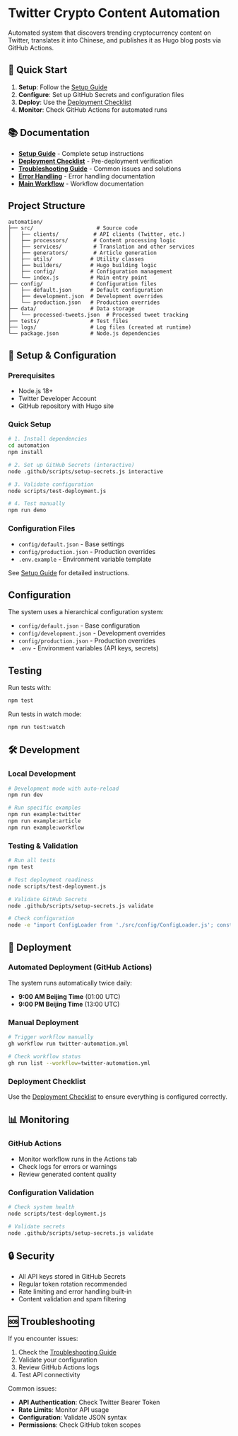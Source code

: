 # Twitter Crypto Content Automation

Automated system that discovers trending cryptocurrency content on Twitter, translates it into Chinese, and publishes it as Hugo blog posts via GitHub Actions.

## 🚀 Quick Start

1. **Setup**: Follow the [Setup Guide](docs/SETUP.md)
2. **Configure**: Set up GitHub Secrets and configuration files
3. **Deploy**: Use the [Deployment Checklist](docs/DEPLOYMENT-CHECKLIST.md)
4. **Monitor**: Check GitHub Actions for automated runs

## 📚 Documentation

- **[Setup Guide](docs/SETUP.md)** - Complete setup instructions
- **[Deployment Checklist](docs/DEPLOYMENT-CHECKLIST.md)** - Pre-deployment verification
- **[Troubleshooting Guide](docs/TROUBLESHOOTING.md)** - Common issues and solutions
- **[Error Handling](docs/ErrorHandling-README.md)** - Error handling documentation
- **[Main Workflow](docs/MainWorkflow-README.md)** - Workflow documentation

## Project Structure

```
automation/
├── src/                    # Source code
│   ├── clients/           # API clients (Twitter, etc.)
│   ├── processors/        # Content processing logic
│   ├── services/          # Translation and other services
│   ├── generators/        # Article generation
│   ├── utils/            # Utility classes
│   ├── builders/         # Hugo building logic
│   ├── config/           # Configuration management
│   └── index.js          # Main entry point
├── config/               # Configuration files
│   ├── default.json      # Default configuration
│   ├── development.json  # Development overrides
│   └── production.json   # Production overrides
├── data/                 # Data storage
│   └── processed-tweets.json  # Processed tweet tracking
├── tests/                # Test files
├── logs/                 # Log files (created at runtime)
└── package.json          # Node.js dependencies
```

## 🔧 Setup & Configuration

### Prerequisites
- Node.js 18+
- Twitter Developer Account
- GitHub repository with Hugo site

### Quick Setup
```bash
# 1. Install dependencies
cd automation
npm install

# 2. Set up GitHub Secrets (interactive)
node .github/scripts/setup-secrets.js interactive

# 3. Validate configuration
node scripts/test-deployment.js

# 4. Test manually
npm run demo
```

### Configuration Files
- `config/default.json` - Base settings
- `config/production.json` - Production overrides
- `.env.example` - Environment variable template

See [Setup Guide](docs/SETUP.md) for detailed instructions.

## Configuration

The system uses a hierarchical configuration system:
- `config/default.json` - Base configuration
- `config/development.json` - Development overrides
- `config/production.json` - Production overrides
- `.env` - Environment variables (API keys, secrets)

## Testing

Run tests with:
```bash
npm test
```

Run tests in watch mode:
```bash
npm run test:watch
```

## 🛠️ Development

### Local Development
```bash
# Development mode with auto-reload
npm run dev

# Run specific examples
npm run example:twitter
npm run example:article
npm run example:workflow
```

### Testing & Validation
```bash
# Run all tests
npm test

# Test deployment readiness
node scripts/test-deployment.js

# Validate GitHub Secrets
node .github/scripts/setup-secrets.js validate

# Check configuration
node -e "import ConfigLoader from './src/config/ConfigLoader.js'; const config = new ConfigLoader(); await config.load(); console.log(config.getValidationReport());"
```

## 🚀 Deployment

### Automated Deployment (GitHub Actions)
The system runs automatically twice daily:
- **9:00 AM Beijing Time** (01:00 UTC)
- **9:00 PM Beijing Time** (13:00 UTC)

### Manual Deployment
```bash
# Trigger workflow manually
gh workflow run twitter-automation.yml

# Check workflow status
gh run list --workflow=twitter-automation.yml
```

### Deployment Checklist
Use the [Deployment Checklist](docs/DEPLOYMENT-CHECKLIST.md) to ensure everything is configured correctly.

## 📊 Monitoring

### GitHub Actions
- Monitor workflow runs in the Actions tab
- Check logs for errors or warnings
- Review generated content quality

### Configuration Validation
```bash
# Check system health
node scripts/test-deployment.js

# Validate secrets
node .github/scripts/setup-secrets.js validate
```

## 🔒 Security

- All API keys stored in GitHub Secrets
- Regular token rotation recommended
- Rate limiting and error handling built-in
- Content validation and spam filtering

## 🆘 Troubleshooting

If you encounter issues:

1. Check the [Troubleshooting Guide](docs/TROUBLESHOOTING.md)
2. Validate your configuration
3. Review GitHub Actions logs
4. Test API connectivity

Common issues:
- **API Authentication**: Check Twitter Bearer Token
- **Rate Limits**: Monitor API usage
- **Configuration**: Validate JSON syntax
- **Permissions**: Check GitHub token scopes